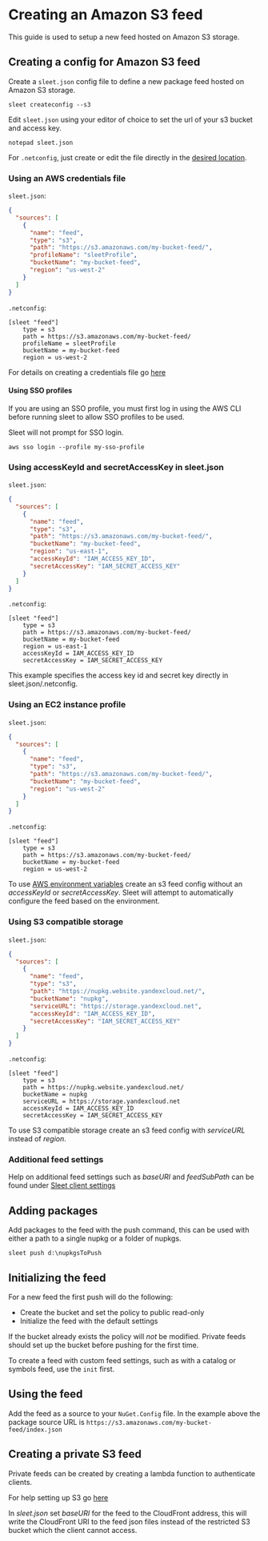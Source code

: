 # Creating an Amazon S3 feed

This guide is used to setup a new feed hosted on Amazon S3 storage.

## Creating a config for Amazon S3 feed

Create a `sleet.json` config file to define a new package feed hosted on Amazon S3 storage.

``sleet createconfig --s3``

Edit `sleet.json` using your editor of choice to set the url of your s3 bucket and access key.

``notepad sleet.json``

For `.netconfig`, just create or edit the file directly in the [desired location](https://dotnetconfig.org/#what).

### Using an AWS credentials file

`sleet.json`:
```json
{
  "sources": [
    {
      "name": "feed",
      "type": "s3",
      "path": "https://s3.amazonaws.com/my-bucket-feed/",
      "profileName": "sleetProfile",
      "bucketName": "my-bucket-feed",
      "region": "us-west-2"
    }
  ]
}
```

`.netconfig`:
```gitconfig
[sleet "feed"]
    type = s3
    path = https://s3.amazonaws.com/my-bucket-feed/
    profileName = sleetProfile
    bucketName = my-bucket-feed
    region = us-west-2
```

For details on creating a credentials file go [here](https://docs.aws.amazon.com/sdk-for-net/v2/developer-guide/net-dg-config-creds.html#creds-file)

#### Using SSO profiles

If you are using an SSO profile, you must first log in using the AWS CLI before running sleet to allow SSO profiles to be used.

Sleet will not prompt for SSO login.

```
aws sso login --profile my-sso-profile
```


### Using accessKeyId and secretAccessKey in sleet.json

`sleet.json`:
```json
{
  "sources": [
    {
      "name": "feed",
      "type": "s3",
      "path": "https://s3.amazonaws.com/my-bucket-feed/",
      "bucketName": "my-bucket-feed",
      "region": "us-east-1",
      "accessKeyId": "IAM_ACCESS_KEY_ID",
      "secretAccessKey": "IAM_SECRET_ACCESS_KEY"
    }
  ]
}
```

`.netconfig`:
```gitconfig
[sleet "feed"]
    type = s3
    path = https://s3.amazonaws.com/my-bucket-feed/
    bucketName = my-bucket-feed
    region = us-east-1
    accessKeyId = IAM_ACCESS_KEY_ID
    secretAccessKey = IAM_SECRET_ACCESS_KEY
```

This example specifies the access key id and secret key directly in sleet.json/.netconfig.

### Using an EC2 instance profile

`sleet.json`:
```json
{
  "sources": [
    {
      "name": "feed",
      "type": "s3",
      "path": "https://s3.amazonaws.com/my-bucket-feed/",
      "bucketName": "my-bucket-feed",
      "region": "us-west-2"
    }
  ]
}
```

`.netconfig`:
```gitconfig
[sleet "feed"]
    type = s3
    path = https://s3.amazonaws.com/my-bucket-feed/
    bucketName = my-bucket-feed
    region = us-west-2
```

To use [AWS environment variables](https://docs.aws.amazon.com/cli/latest/userguide/cli-configure-envvars.html) create an s3 feed config without an *accessKeyId* or *secretAccessKey*. Sleet will attempt to automatically configure the feed based on the environment.

### Using S3 compatible storage

`sleet.json`:
```json
{
  "sources": [
    {
      "name": "feed",
      "type": "s3",
      "path": "https://nupkg.website.yandexcloud.net/",
      "bucketName": "nupkg",
      "serviceURL": "https://storage.yandexcloud.net",
      "accessKeyId": "IAM_ACCESS_KEY_ID",
      "secretAccessKey": "IAM_SECRET_ACCESS_KEY"
    }
  ]
}
```

`.netconfig`:
```gitconfig
[sleet "feed"]
    type = s3
    path = https://nupkg.website.yandexcloud.net/
    bucketName = nupkg
    serviceURL = https://storage.yandexcloud.net
    accessKeyId = IAM_ACCESS_KEY_ID
    secretAccessKey = IAM_SECRET_ACCESS_KEY
```

To use S3 compatible storage create an s3 feed config with *serviceURL* instead of *region*.

### Additional feed settings

Help on additional feed settings such as *baseURI* and *feedSubPath* can be found under [Sleet client settings](client-settings.md)

## Adding packages

Add packages to the feed with the push command, this can be used with either a path to a single nupkg or a folder of nupkgs.

``sleet push d:\nupkgsToPush``

## Initializing the feed

For a new feed the first push will do the following:

* Create the bucket and set the policy to public read-only
* Initialize the feed with the default settings

If the bucket already exists the policy will *not* be modified. Private feeds should set up the bucket before pushing for the first time.

To create a feed with custom feed settings, such as with a catalog or symbols feed, use the `init` first.

## Using the feed

Add the feed as a source to your `NuGet.Config` file. In the example above the package source URL is ``https://s3.amazonaws.com/my-bucket-feed/index.json``

## Creating a private S3 feed

Private feeds can be created by creating a lambda function to authenticate clients. 

For help setting up S3 go [here](private-feed-s3.md)

In *sleet.json* set *baseURI* for the feed to the CloudFront address, this will write the CloudFront URI to the feed json files instead of the restricted S3 bucket which the client cannot access.

